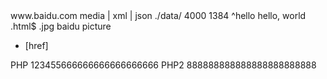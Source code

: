 <?xml version="1.0" encoding="UTF-8"?>
<roboto>
    <config>
		<url>www.baidu.com</url>
		<type> media | xml | json</type>
		<path>./data/</path>
        <ratio action='large'>
            <width>4000</width>
            <height>1384</height>
        </ratio>
    </config>
	<web id='root' child='baidu' cookie='cookie'>
		<target>
			<name>
				<convert>
					<tuple>
						<from>^hello</from>
						<to>hello, world</to>
					</tuple>
					<tuple>
						<from>.html$</from>
						<to>.jpg</to>
					</tuple>
				</convert>
				<as>baidu picture</as>
				<route>
					<div id='body' class='context' index='1'>
						<div>
							<ul id='list'>
								<li>
									<span>
										<a index='3'>[href]</a>
									</span>
								</li>
							</ul>
						</div>
					</div>
				</route>
			</name>
			<url></url>
			<category></category>
			<resolution></resolution>
		</target>
		<headers>
			<cookie>
				<tuple>
				    <key>PHP</key>
				    <value>123455666666666666666666</value>
				</tuple>
				<tuple>
				    <key>PHP2</key>
				    <value>888888888888888888888888</value>
				</tuple>
			</cookie>
		</headers>
	</web>
	<web id='baidu' parent='root' child='grandchild' cookie='cookie'>
	</web>
	<web id='grandchild' parent='root' cookie='true'>
	</web>
</roboto>
